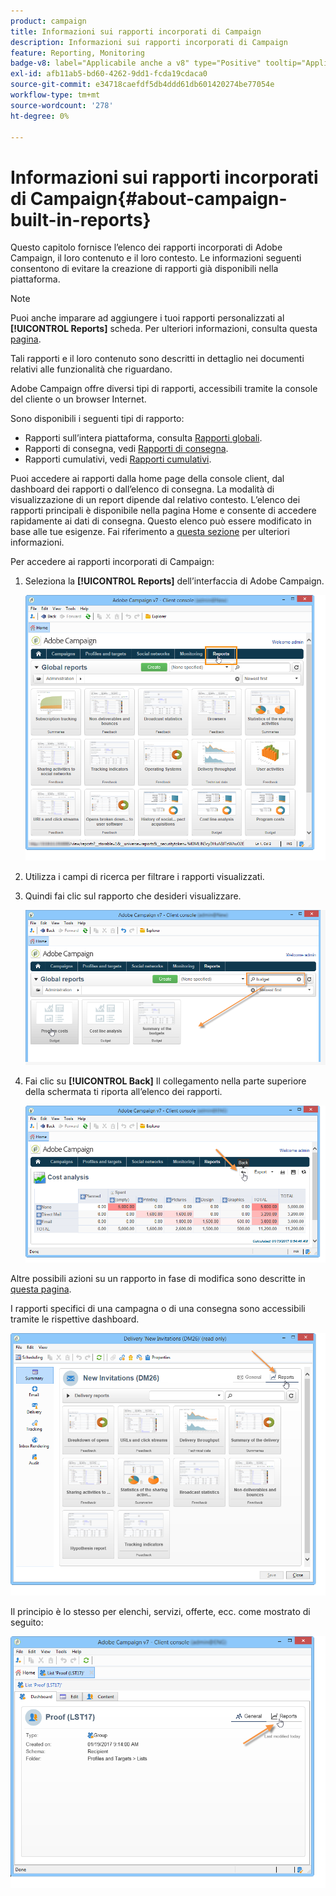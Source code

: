 ```yaml
---
product: campaign
title: Informazioni sui rapporti incorporati di Campaign
description: Informazioni sui rapporti incorporati di Campaign
feature: Reporting, Monitoring
badge-v8: label="Applicabile anche a v8" type="Positive" tooltip="Applicabile anche a Campaign v8"
exl-id: afb11ab5-bd60-4262-9dd1-fcda19cdaca0
source-git-commit: e34718caefdf5db4ddd61db601420274be77054e
workflow-type: tm+mt
source-wordcount: '278'
ht-degree: 0%

---
```


# Informazioni sui rapporti incorporati di Campaign{#about-campaign-built-in-reports}



Questo capitolo fornisce l’elenco dei rapporti incorporati di Adobe Campaign, il loro contenuto e il loro contesto. Le informazioni seguenti consentono di evitare la creazione di rapporti già disponibili nella piattaforma.

>[!NOTE]
>
>Puoi anche imparare ad aggiungere i tuoi rapporti personalizzati al **[!UICONTROL Reports]** scheda. Per ulteriori informazioni, consulta questa [pagina](../../reporting/using/configuring-access-to-the-report.md#defining-the-filtering-options).

Tali rapporti e il loro contenuto sono descritti in dettaglio nei documenti relativi alle funzionalità che riguardano.

Adobe Campaign offre diversi tipi di rapporti, accessibili tramite la console del cliente o un browser Internet.

Sono disponibili i seguenti tipi di rapporto:

* Rapporti sull’intera piattaforma, consulta [Rapporti globali](../../reporting/using/global-reports.md).
* Rapporti di consegna, vedi [Rapporti di consegna](../../reporting/using/delivery-reports.md).
* Rapporti cumulativi, vedi [Rapporti cumulativi](../../reporting/using/cumulative-reports.md).

Puoi accedere ai rapporti dalla home page della console client, dal dashboard dei rapporti o dall’elenco di consegna. La modalità di visualizzazione di un report dipende dal relativo contesto. L’elenco dei rapporti principali è disponibile nella pagina Home e consente di accedere rapidamente ai dati di consegna. Questo elenco può essere modificato in base alle tue esigenze. Fai riferimento a [questa sezione](../../reporting/using/about-reports-creation-in-campaign.md) per ulteriori informazioni.

Per accedere ai rapporti incorporati di Campaign:

1. Seleziona la **[!UICONTROL Reports]** dell’interfaccia di Adobe Campaign.

   ![](assets/reporting_access_from_home.png)

1. Utilizza i campi di ricerca per filtrare i rapporti visualizzati.

1. Quindi fai clic sul rapporto che desideri visualizzare.

   ![](assets/reporting_edit_a_report.png)

1. Fai clic su **[!UICONTROL Back]** Il collegamento nella parte superiore della schermata ti riporta all’elenco dei rapporti.

   ![](assets/reporting_back_button.png)

Altre possibili azioni su un rapporto in fase di modifica sono descritte in [questa pagina](../../reporting/using/actions-on-reports.md).

I rapporti specifici di una campagna o di una consegna sono accessibili tramite le rispettive dashboard.

![](assets/reporting_on_a_delivery.png)

Il principio è lo stesso per elenchi, servizi, offerte, ecc. come mostrato di seguito:

![](assets/reporting_on_an_offer.png)
